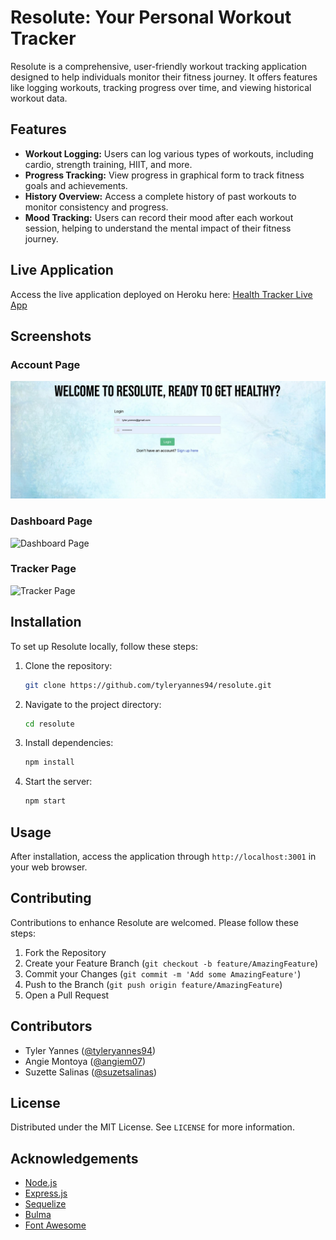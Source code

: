 # Resolute: Your Personal Workout Tracker

Resolute is a comprehensive, user-friendly workout tracking application designed to help individuals monitor their fitness journey. It offers features like logging workouts, tracking progress over time, and viewing historical workout data.

## Features

- **Workout Logging:** Users can log various types of workouts, including cardio, strength training, HIIT, and more.
- **Progress Tracking:** View progress in graphical form to track fitness goals and achievements.
- **History Overview:** Access a complete history of past workouts to monitor consistency and progress.
- **Mood Tracking:** Users can record their mood after each workout session, helping to understand the mental impact of their fitness journey.

## Live Application

Access the live application deployed on Heroku here: [Health Tracker Live App](https://resolution-tracker-cc532db3cd97.herokuapp.com/)

## Screenshots

### Account Page
![Account Page](public/images/account-page.png)

### Dashboard Page
![Dashboard Page](public/images/dashboard-page.png)

### Tracker Page
![Tracker Page](public/images/tracker-page.png)

## Installation

To set up Resolute locally, follow these steps:

1. Clone the repository:
    ```bash
    git clone https://github.com/tyleryannes94/resolute.git
    ```
2. Navigate to the project directory:
    ```bash
    cd resolute
    ```
3. Install dependencies:
    ```bash
    npm install
    ```
4. Start the server:
    ```bash
    npm start
    ```

## Usage

After installation, access the application through `http://localhost:3001` in your web browser.

## Contributing

Contributions to enhance Resolute are welcomed. Please follow these steps:

1. Fork the Repository
2. Create your Feature Branch (`git checkout -b feature/AmazingFeature`)
3. Commit your Changes (`git commit -m 'Add some AmazingFeature'`)
4. Push to the Branch (`git push origin feature/AmazingFeature`)
5. Open a Pull Request

## Contributors

- Tyler Yannes ([@tyleryannes94](https://github.com/tyleryannes94))
- Angie Montoya ([@angiem07](https://github.com/angiem07))
- Suzette Salinas ([@suzetsalinas](https://github.com/suzetsalinas))


## License

Distributed under the MIT License. See `LICENSE` for more information.


## Acknowledgements

- [Node.js](https://nodejs.org/)
- [Express.js](https://expressjs.com/)
- [Sequelize](https://sequelize.org/)
- [Bulma](https://bulma.io/)
- [Font Awesome](https://fontawesome.com/)

